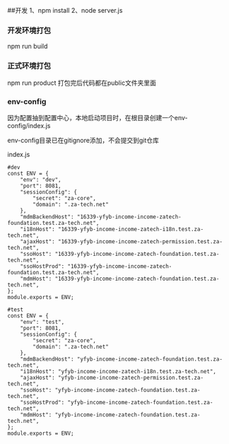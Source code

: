 ##开发
1、npm install
2、node server.js

### 开发环境打包
npm run build
### 正式环境打包
npm run product
打包完后代码都在public文件夹里面

### env-config
因为配置抽到配置中心，本地启动项目时，在根目录创建一个env-config/index.js

env-config目录已在gitignore添加，不会提交到git仓库

index.js
```
#dev
const ENV = {
    "env": "dev",
    "port": 8081,
    "sessionConfig": {
        "secret": "za-core",
        "domain": ".za-tech.net"
    },
    "mdmBackendHost": "16339-yfyb-income-income-zatech-foundation.test.za-tech.net",
    "i18nHost": "16339-yfyb-income-income-zatech-i18n.test.za-tech.net",
    "ajaxHost": "16339-yfyb-income-income-zatech-permission.test.za-tech.net",
    "ssoHost": "16339-yfyb-income-income-zatech-foundation.test.za-tech.net",
    "ssoHostProd": "16339-yfyb-income-income-zatech-foundation.test.za-tech.net",
    "mdmHost": "16339-yfyb-income-income-zatech-foundation.test.za-tech.net",
};
module.exports = ENV;

#test
const ENV = {
    "env": "test",
    "port": 8081,
    "sessionConfig": {
        "secret": "za-core",
        "domain": ".za-tech.net"
    },
    "mdmBackendHost": "yfyb-income-income-zatech-foundation.test.za-tech.net",
    "i18nHost": "yfyb-income-income-zatech-i18n.test.za-tech.net",
    "ajaxHost": "yfyb-income-income-zatech-permission.test.za-tech.net",
    "ssoHost": "yfyb-income-income-zatech-foundation.test.za-tech.net",
    "ssoHostProd": "yfyb-income-income-zatech-foundation.test.za-tech.net",
    "mdmHost": "yfyb-income-income-zatech-foundation.test.za-tech.net",
};
module.exports = ENV;

```